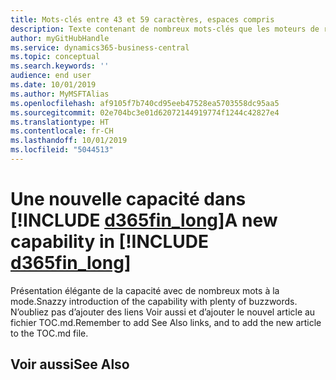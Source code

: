 ```yaml
---
title: Mots-clés entre 43 et 59 caractères, espaces compris
description: Texte contenant de nombreux mots-clés que les moteurs de recherche doivent trouver.
author: myGitHubHandle
ms.service: dynamics365-business-central
ms.topic: conceptual
ms.search.keywords: ''
audience: end user
ms.date: 10/01/2019
ms.author: MyMSFTAlias
ms.openlocfilehash: af9105f7b740cd95eeb47528ea5703558dc95aa5
ms.sourcegitcommit: 02e704bc3e01d62072144919774f1244c42827e4
ms.translationtype: HT
ms.contentlocale: fr-CH
ms.lasthandoff: 10/01/2019
ms.locfileid: "5044513"
---
```

# <a name="a-new-capability-in-d365fin_long"></a><span data-ttu-id="0db0c-103">Une nouvelle capacité dans [!INCLUDE [d365fin_long](includes/d365fin_long_md.md)]</span><span class="sxs-lookup"><span data-stu-id="0db0c-103">A new capability in [!INCLUDE [d365fin_long](includes/d365fin_long_md.md)]</span></span>

<span data-ttu-id="0db0c-104">Présentation élégante de la capacité avec de nombreux mots à la mode.</span><span class="sxs-lookup"><span data-stu-id="0db0c-104">Snazzy introduction of the capability with plenty of buzzwords.</span></span> <span data-ttu-id="0db0c-105">N’oubliez pas d’ajouter des liens Voir aussi et d’ajouter le nouvel article au fichier TOC.md.</span><span class="sxs-lookup"><span data-stu-id="0db0c-105">Remember to add See Also links, and to add the new article to the TOC.md file.</span></span>  

## <a name="see-also"></a><span data-ttu-id="0db0c-106">Voir aussi</span><span class="sxs-lookup"><span data-stu-id="0db0c-106">See Also</span></span>
